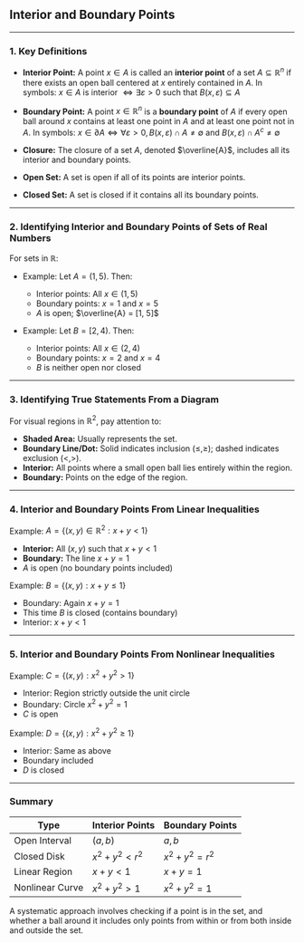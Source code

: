 ## **Interior and Boundary Points**

---

### **1. Key Definitions**

* **Interior Point:** A point $`x \in A`$ is called an **interior point** of a set $`A \subseteq \mathbb{R}^n`$ if there exists an open ball centered at $x$ entirely contained in $A$. In symbols:
  $`x \in A \text{ is interior } \iff \exists \varepsilon > 0 \text{ such that } B(x, \varepsilon) \subseteq A`$


* **Boundary Point:** A point $`x \in \mathbb{R}^n`$ is a **boundary point** of $A$ if every open ball around $x$ contains at least one point in $A$ and at least one point not in $A$. In symbols:
  $`x \in \partial A \iff \forall \varepsilon > 0, B(x, \varepsilon) \cap A \neq \emptyset \text{ and } B(x, \varepsilon) \cap A^c \neq \emptyset`$


* **Closure:** The closure of a set $A$, denoted $`\overline{A}`$, includes all its interior and boundary points.


* **Open Set:** A set is open if all of its points are interior points.


* **Closed Set:** A set is closed if it contains all its boundary points.

---

### **2. Identifying Interior and Boundary Points of Sets of Real Numbers**

For sets in $`\mathbb{R}`$:

* Example: Let $`A = (1, 5)`$. Then:

  * Interior points: All $`x \in (1, 5)`$
  * Boundary points: $`x = 1`$ and $`x = 5`$
  * $`A`$ is open; $`\overline{A} = [1, 5]`$

* Example: Let $`B = [2, 4)`$. Then:

  * Interior points: All $`x \in (2, 4)`$
  * Boundary points: $`x = 2`$ and $`x = 4`$
  * $B$ is neither open nor closed

---

### **3. Identifying True Statements From a Diagram**

For visual regions in $`\mathbb{R}^2`$, pay attention to:

* **Shaded Area:** Usually represents the set.
* **Boundary Line/Dot:** Solid indicates inclusion ($`\leq, \geq`$); dashed indicates exclusion ($`<, >`$).
* **Interior:** All points where a small open ball lies entirely within the region.
* **Boundary:** Points on the edge of the region.

---

### **4. Interior and Boundary Points From Linear Inequalities**

Example: $`A = \{ (x, y) \in \mathbb{R}^2 : x + y < 1 \}`$

* **Interior:** All $`(x, y)`$ such that $`x + y < 1`$
* **Boundary:** The line $`x + y = 1`$
* $A$ is open (no boundary points included)

Example: $`B = \{ (x, y) : x + y \leq 1 \}`$

* Boundary: Again $`x + y = 1`$
* This time $`B`$ is closed (contains boundary)
* Interior: $`x + y < 1`$

---

### **5. Interior and Boundary Points From Nonlinear Inequalities**

Example: $`C = \{ (x, y) : x^2 + y^2 > 1 \}`$

* Interior: Region strictly outside the unit circle
* Boundary: Circle $`x^2 + y^2 = 1`$
* $C$ is open

Example: $`D = \{ (x, y) : x^2 + y^2 \geq 1 \}`$

* Interior: Same as above
* Boundary included
* $D$ is closed

---

### **Summary**

| Type            | Interior Points   | Boundary Points   |
| --------------- | ----------------- | ----------------- |
| Open Interval   | $`(a, b)`$          | $`a, b`$            |
| Closed Disk     | $`x^2 + y^2 < r^2`$ | $`x^2 + y^2 = r^2`$ |
| Linear Region   | $`x + y < 1`$       | $`x + y = 1`$       |
| Nonlinear Curve | $`x^2 + y^2 > 1`$   | $`x^2 + y^2 = 1`$   |

A systematic approach involves checking if a point is in the set, and whether a ball around it includes only points 
from within or from both inside and outside the set.
